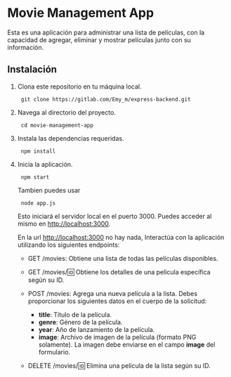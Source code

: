 # Movie Management App

Esta es una aplicación para administrar una lista de películas, con la capacidad de agregar, eliminar y mostrar películas junto con su información.

## Instalación

1. Clona este repositorio en tu máquina local.

   ```shell
    git clone https://gitlab.com/Emy_m/express-backend.git
   ```

2. Navega al directorio del proyecto.

   ```shell
    cd movie-management-app
   ```

3. Instala las dependencias requeridas.

   ```shell
    npm install
   ```

4. Inicia la aplicación.

   ```shell
    npm start
   ```

   Tambien puedes usar

   ```shell
    node app.js
   ```

   Esto iniciará el servidor local en el puerto 3000. Puedes acceder al mismo en [http://localhost:3000](http://localhost:3000).

   En la url [http://localhost:3000](http://localhost:3000) no hay nada, Interactúa con la aplicación utilizando los siguientes endpoints:

   - GET /movies: Obtiene una lista de todas las películas disponibles.

   - GET /movies/:id: Obtiene los detalles de una película específica según su ID.
   - POST /movies: Agrega una nueva película a la lista. Debes proporcionar los siguientes datos en el cuerpo de la solicitud:
     - **title**: Título de la película.
     - **genre**: Género de la película.
     - **year**: Año de lanzamiento de la película.
     - **image**: Archivo de imagen de la película (formato PNG solamente). La imagen debe enviarse en el campo **image** del formulario.
   - DELETE /movies/:id: Elimina una película de la lista según su ID.
